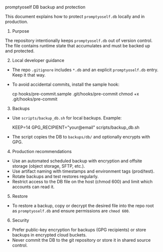 promptyoself DB backup and protection

This document explains how to protect `promptyoself.db` locally and in production.

1. Purpose

The repository intentionally keeps `promptyoself.db` out of version control. The file contains runtime state that accumulates and must be backed up and protected.

2. Local developer guidance

- The repo `.gitignore` includes `*.db` and an explicit `promptyoself.db` entry. Keep it that way.
- To avoid accidental commits, install the sample hook:

  cp hooks/pre-commit.sample .git/hooks/pre-commit
  chmod +x .git/hooks/pre-commit

3. Backups

- Use `scripts/backup_db.sh` for local backups. Example:

  KEEP=14 GPG_RECIPIENT="your@email" scripts/backup_db.sh

- The script copies the DB to `backups/db/` and optionally encrypts with GPG.

4. Production recommendations

- Use an automated scheduled backup with encryption and offsite storage (object storage, SFTP, etc.).
- Use artifact naming with timestamps and environment tags (prod/test).
- Rotate backups and test restores regularly.
- Restrict access to the DB file on the host (chmod 600) and limit which accounts can read it.

5. Restore

- To restore a backup, copy or decrypt the desired file into the repo root as `promptyoself.db` and ensure permissions are `chmod 600`.

6. Security

- Prefer public-key encryption for backups (GPG recipients) or store backups in encrypted cloud buckets.
- Never commit the DB to the git repository or store it in shared source control.
